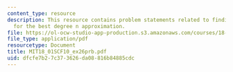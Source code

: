 ```yaml
---
content_type: resource
description: This resource contains problem statements related to finding a formula
  for the best degree n approximation.
file: https://ol-ocw-studio-app-production.s3.amazonaws.com/courses/18-01sc-single-variable-calculus-fall-2010/dfcfe7b27c373626da08816b84885cdc_MIT18_01SCF10_ex26prb.pdf
file_type: application/pdf
resourcetype: Document
title: MIT18_01SCF10_ex26prb.pdf
uid: dfcfe7b2-7c37-3626-da08-816b84885cdc
---
```


